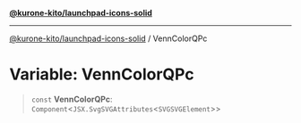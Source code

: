 [**@kurone-kito/launchpad-icons-solid**](../README.md)

***

[@kurone-kito/launchpad-icons-solid](../globals.md) / VennColorQPc

# Variable: VennColorQPc

> `const` **VennColorQPc**: `Component`\<`JSX.SvgSVGAttributes`\<`SVGSVGElement`\>\>

